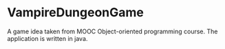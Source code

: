 # VampireDungeonGame
A game idea taken from MOOC Object-oriented programming course. The application is written in java.
